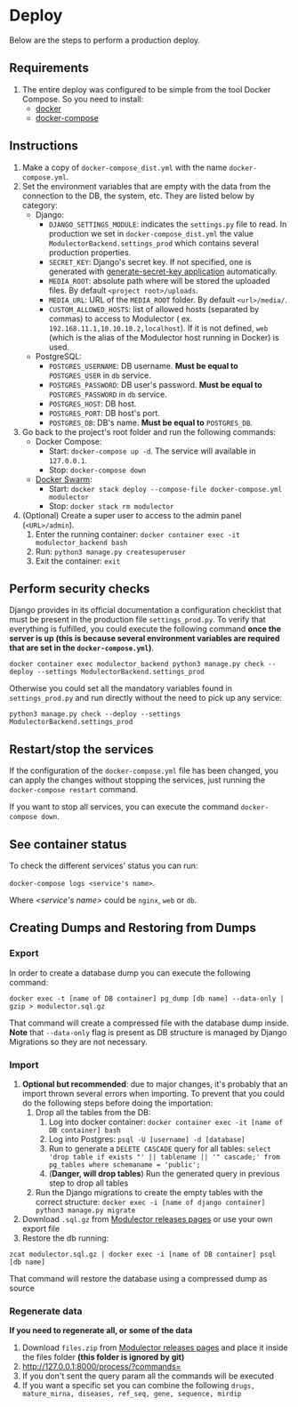 # Deploy

Below are the steps to perform a production deploy.

## Requirements

1. The entire deploy was configured to be simple from the tool Docker Compose. So you need to install:
    - [docker](https://docs.docker.com/desktop/#download-and-install)
    - [docker-compose](https://docs.docker.com/compose/install/)

## Instructions

1. Make a copy of `docker-compose_dist.yml` with the name `docker-compose.yml`.
1. Set the environment variables that are empty with the data from the connection to the DB, the system, etc. They are
   listed below by category:
    - Django:
        - `DJANGO_SETTINGS_MODULE`: indicates the `settings.py` file to read. In production we set
          in `docker-compose_dist.yml` the value `ModulectorBackend.settings_prod` which contains several production
          properties.
        - `SECRET_KEY`: Django's secret key. If not specified, one is generated
          with [generate-secret-key application](https://github.com/MickaelBergem/django-generate-secret-key)
          automatically.
        - `MEDIA_ROOT`: absolute path where will be stored the uploaded files. By default `<project root>/uploads`.
        - `MEDIA_URL`: URL of the `MEDIA_ROOT` folder. By default `<url>/media/`.
        - `CUSTOM_ALLOWED_HOSTS`: list of allowed hosts (separated by commas) to access to Modulector (
          ex. `192.168.11.1,10.10.10.2,localhost`). If it is not defined, `web` (which is the alias of the Modulector
          host running in Docker) is used.
    - PostgreSQL:
        - `POSTGRES_USERNAME`: DB username. **Must be equal to** `POSTGRES_USER` in `db` service.
        - `POSTGRES_PASSWORD`: DB user's password. **Must be equal to** `POSTGRES_PASSWORD` in `db` service.
        - `POSTGRES_HOST`: DB host.
        - `POSTGRES_PORT`: DB host's port.
        - `POSTGRES_DB`: DB's name. **Must be equal to** `POSTGRES_DB`.
1. Go back to the project's root folder and run the following commands:
    - Docker Compose:
        - Start: `docker-compose up -d`. The service will available in `127.0.0.1`.
        - Stop: `docker-compose down`
    - [Docker Swarm](https://docs.docker.com/engine/swarm/):
        - Start: `docker stack deploy --compose-file docker-compose.yml modulector`
        - Stop: `docker stack rm modulector`
1. (Optional) Create a super user to access to the admin panel (`<URL>/admin`).
    1. Enter the running container: `docker container exec -it modulector_backend bash`
    1. Run: `python3 manage.py createsuperuser`
    1. Exit the container: `exit`

## Perform security checks

Django provides in its official documentation a configuration checklist that must be present in the production
file `settings_prod.py`. To verify that everything is fulfilled, you could execute the following command **once the
server is up (this is because several environment variables are required that are set in the `docker-compose.yml`)**.

```
docker container exec modulector_backend python3 manage.py check --deploy --settings ModulectorBackend.settings_prod
```

Otherwise you could set all the mandatory variables found in `settings_prod.py` and run directly without the need to
pick up any service:

```
python3 manage.py check --deploy --settings ModulectorBackend.settings_prod
```

## Restart/stop the services

If the configuration of the `docker-compose.yml` file has been changed, you can apply the changes without stopping the
services, just running the `docker-compose restart` command.

If you want to stop all services, you can execute the command `docker-compose down`.

## See container status

To check the different services' status you can run:

`docker-compose logs <service's name>`.

Where  *\<service's name\>* could be `nginx`, `web` or `db`.

## Creating Dumps and Restoring from Dumps

### Export

In order to create a database dump you can execute the following command:

`docker exec -t [name of DB container] pg_dump [db name] --data-only | gzip > modulector.sql.gz`

That command will create a compressed file with the database dump inside. **Note** that `--data-only` flag is present as
DB structure is managed by Django Migrations so they are not necessary.

### Import

1. **Optional but recommended**: due to major changes, it's probably that an import thrown several errors when
   importing. To prevent that you could do the following steps before doing the importation:
    1. Drop all the tables from the DB:
        1. Log into docker container: `docker container exec -it [name of DB container] bash`
        1. Log into Postgres: `psql -U [username] -d [database]`
        1. Run to generate a `DELETE CASCADE` query for all
           tables: `select 'drop table if exists "' || tablename || '" cascade;' from pg_tables where schemaname = 'public';`
        1. (**Danger, will drop tables**) Run the generated query in previous step to drop all tables
    1. Run the Django migrations to create the empty tables with the correct
       structure: `docker exec -i [name of django container] python3 manage.py migrate`
1. Download `.sql.gz`
   from [Modulector releases pages](https://github.com/multiomics-datascience/modulector-backend/releases) or use your
   own export file
1. Restore the db running:

`zcat modulector.sql.gz | docker exec -i [name of DB container] psql [db name]`

That command will restore the database using a compressed dump as source

### Regenerate data

**If you need to regenerate all, or some of the data**

1. Download `files.zip`
   from [Modulector releases pages](https://github.com/multiomics-datascience/modulector-backend/releases) and place it
   inside the files folder **(this folder is ignored by git)**
2. http://127.0.0.1:8000/process/?commands=
3. If you don't sent the query param all the commands will be executed
4. If you want a specific set you can combine the
   following `drugs, mature_mirna, diseases, ref_seq, gene, sequence, mirdip`

